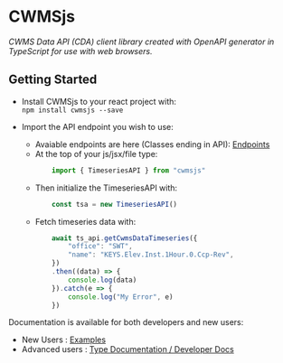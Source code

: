 # CWMSjs

_CWMS Data API (CDA) client library created with OpenAPI generator in TypeScript for use with web browsers._


## Getting Started
* Install CWMSjs to your react project with:  
   `npm install cwmsjs --save` 

* Import the API endpoint you wish to use:
  * Avaiable endpoints are here (Classes ending in API): [Endpoints](https://hydrologicengineeringcenter.github.io/cwms-data-api-client-javascript/modules.html)
  * At the top of your js/jsx/file type:  
    ```javascript
        import { TimeseriesAPI } from "cwmsjs"
    ```
  * Then initialize the TimeseriesAPI with:
    ```javascript
        const tsa = new TimeseriesAPI()
    ```
  * Fetch timeseries data with:
    ```javascript
        await ts_api.getCwmsDataTimeseries({
            "office": "SWT",
            "name": "KEYS.Elev.Inst.1Hour.0.Ccp-Rev",
        })
        .then((data) => {
            console.log(data)
        }).catch(e => { 
            console.log("My Error", e)
        })
    ```

Documentation is available for both developers and new users:
* New Users : [Examples](https://hydrologicengineeringcenter.github.io/cwms-data-api-client-javascript/examples/)
* Advanced users : [Type Documentation / Developer Docs](https://hydrologicengineeringcenter.github.io/cwms-data-api-client-javascript/)


